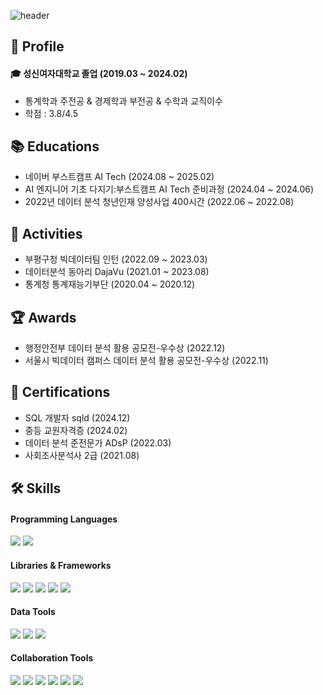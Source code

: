 ![header](https://capsule-render.vercel.app/api?type=waving&color=gradient&customColorList=15&height=250&section=header&text=Jueun%20Kim&fontSize=70&fontAlign=75)

## 👋 Profile
#### 🎓 성신여자대학교 졸업 (2019.03 ~ 2024.02)
- 통계학과 주전공 & 경제학과 부전공 & 수학과 교직이수
- 학점 : 3.8/4.5

## 📚 Educations
- 네이버 부스트캠프 AI Tech (2024.08 ~ 2025.02)
- AI 엔지니어 기초 다지기:부스트캠프 AI Tech 준비과정 (2024.04 ~ 2024.06)
- 2022년 데이터 분석 청년인재 양성사업 400시간 (2022.06 ~ 2022.08)

## 🚀 Activities
- 부평구청 빅데이터팀 인턴 (2022.09 ~ 2023.03)
- 데이터분석 동아리 DajaVu (2021.01 ~ 2023.08)
- 통계청 통계재능기부단 (2020.04 ~ 2020.12)

## 🏆 Awards
- 행정안전부 데이터 분석 활용 공모전-우수상 (2022.12)
- 서울시 빅데이터 캠퍼스 데이터 분석 활용 공모전-우수상 (2022.11)
  
## 🪪 Certifications
- SQL 개발자 sqld (2024.12)
- 중등 교원자격증 (2024.02)
- 데이터 분석 준전문가 ADsP (2022.03)
- 사회조사분석사 2급 (2021.08)

## 🛠️ Skills
#### Programming Languages
<img src="https://img.shields.io/badge/python-%233776AB.svg?&style=for-the-badge&logo=python&logoColor=white" /> <img src="https://img.shields.io/badge/r-%23276DC3.svg?&style=for-the-badge&logo=r&logoColor=white" />
#### Libraries & Frameworks
<img src="https://img.shields.io/badge/pytorch-%23EE4C2C.svg?&style=for-the-badge&logo=pytorch&logoColor=white" /> <img src="https://img.shields.io/badge/numpy-%23013243.svg?&style=for-the-badge&logo=numpy&logoColor=white" /> <img src="https://img.shields.io/badge/pandas-%23150458.svg?&style=for-the-badge&logo=pandas&logoColor=white" /> <img src="https://img.shields.io/badge/scipy-%238CAAE6.svg?&style=for-the-badge&logo=scipy&logoColor=white" /> <img src="https://img.shields.io/badge/scikit--learn-%23F7931E.svg?&style=for-the-badge&logo=scikit-learn&logoColor=white" />
#### Data Tools
<img src="https://img.shields.io/badge/tableau-%23E97627.svg?&style=for-the-badge&logo=tableau&logoColor=white" /> <img src="https://img.shields.io/badge/SAS-%0D33B3.svg?&style=for-the-badge&logo=SAS&logoColor=white" /> <img src="https://img.shields.io/badge/SPSS-%23E97627.svg?&style=for-the-badge&logo=SPSS&logoColor=white" />
#### Collaboration Tools
<img src="https://img.shields.io/badge/slack-%234A154B.svg?&style=for-the-badge&logo=slack&logoColor=white" /> <img src="https://img.shields.io/badge/notion-%23000000.svg?&style=for-the-badge&logo=notion&logoColor=white" /> <img src="https://img.shields.io/badge/github-%23181717.svg?&style=for-the-badge&logo=github&logoColor=white" /> <img src="https://img.shields.io/badge/jira-%230052CC.svg?&style=for-the-badge&logo=jira&logoColor=white" /> <img src="https://img.shields.io/badge/confluence-%23172B4D.svg?&style=for-the-badge&logo=confluence&logoColor=white" /> <img src="https://img.shields.io/badge/tistory-%23172B4D.svg?&style=for-the-badge&logo=tistory&logoColor=white" /> 
